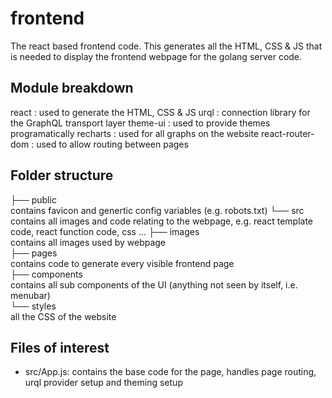# frontend
The react based frontend code. This generates all the HTML, CSS & JS that is needed to display the frontend webpage for the golang server code.

## Module breakdown
react    : used to generate the HTML, CSS & JS
urql     : connection library for the GraphQL transport layer
theme-ui : used to provide themes programatically
recharts : used for all graphs on the website
react-router-dom : used to allow routing between pages

## Folder structure
├── public  
    contains favicon and genertic config variables (e.g. robots.txt)
└── src  
    contains all images and code relating to the webpage, e.g. react template code, react function code, css ... 
    ├── images  
        contains all images used by webpage  
    ├── pages  
        contains code to generate every visible frontend page  
        ├── components  
            contains all sub components of the UI (anything not seen by itself, i.e. menubar)  
    └── styles  
        all the CSS of the website  

## Files of interest
- src/App.js: contains the base code for the page, handles page routing, urql provider setup and theming setup  

